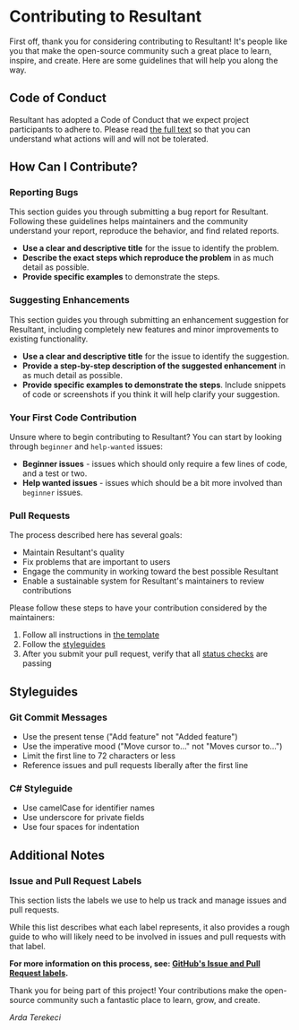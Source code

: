 
# Contributing to Resultant

First off, thank you for considering contributing to Resultant! It's people like you that make the open-source community such a great place to learn, inspire, and create. Here are some guidelines that will help you along the way.

## Code of Conduct

Resultant has adopted a Code of Conduct that we expect project participants to adhere to. Please read [the full text](https://github.com/adomorn/Resultant/blob/main/CODE_OF_CONDUCT.md) so that you can understand what actions will and will not be tolerated.

## How Can I Contribute?

### Reporting Bugs

This section guides you through submitting a bug report for Resultant. Following these guidelines helps maintainers and the community understand your report, reproduce the behavior, and find related reports.

- **Use a clear and descriptive title** for the issue to identify the problem.
- **Describe the exact steps which reproduce the problem** in as much detail as possible.
- **Provide specific examples** to demonstrate the steps.

### Suggesting Enhancements

This section guides you through submitting an enhancement suggestion for Resultant, including completely new features and minor improvements to existing functionality.

- **Use a clear and descriptive title** for the issue to identify the suggestion.
- **Provide a step-by-step description of the suggested enhancement** in as much detail as possible.
- **Provide specific examples to demonstrate the steps**. Include snippets of code or screenshots if you think it will help clarify your suggestion.

### Your First Code Contribution

Unsure where to begin contributing to Resultant? You can start by looking through `beginner` and `help-wanted` issues:

- **Beginner issues** - issues which should only require a few lines of code, and a test or two.
- **Help wanted issues** - issues which should be a bit more involved than `beginner` issues.

### Pull Requests

The process described here has several goals:

- Maintain Resultant's quality
- Fix problems that are important to users
- Engage the community in working toward the best possible Resultant
- Enable a sustainable system for Resultant's maintainers to review contributions

Please follow these steps to have your contribution considered by the maintainers:

1. Follow all instructions in [the template](PULL_REQUEST_TEMPLATE.md)
2. Follow the [styleguides](#styleguides)
3. After you submit your pull request, verify that all [status checks](https://help.github.com/articles/about-status-checks/) are passing

## Styleguides

### Git Commit Messages

- Use the present tense ("Add feature" not "Added feature")
- Use the imperative mood ("Move cursor to..." not "Moves cursor to...")
- Limit the first line to 72 characters or less
- Reference issues and pull requests liberally after the first line

### C# Styleguide

- Use camelCase for identifier names
- Use underscore for private fields
- Use four spaces for indentation

## Additional Notes

### Issue and Pull Request Labels

This section lists the labels we use to help us track and manage issues and pull requests. 

While this list describes what each label represents, it also provides a rough guide to who will likely need to be involved in issues and pull requests with that label.

**For more information on this process, see: [GitHub's Issue and Pull Request labels](https://help.github.com/en/articles/about-labels).**

Thank you for being part of this project! Your contributions make the open-source community such a fantastic place to learn, grow, and create.

*Arda Terekeci*
